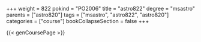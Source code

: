 +++
weight = 822
pokind = "PO2006"
title = "astro822"
degree = "msastro"
parents = ["astro820"]
tags = ["msastro", "astro822", "astro820"]
categories = ["course"]
bookCollapseSection = false
+++

{{< genCoursePage >}}
